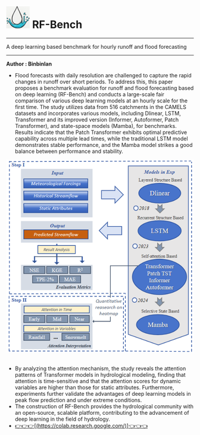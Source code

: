# ![Image text](https://github.com/binbinlan/RF-Bench/blob/main/pics/fig4.png) RF-Bench
***
A deep learning based benchmark for hourly runoff and flood forecasting
***


__Author : Binbinlan__

* Flood forecasts with daily resolution are challenged to capture the rapid changes in runoff over short periods. To address this, this paper proposes a benchmark evaluation for runoff and flood forecasting based on deep learning (RF-Bench) and conducts a large-scale fair comparison of various deep learning models at an hourly scale for the first time. The study utilizes data from 516 catchments in the CAMELS datasets and incorporates various models, including Dlinear, LSTM, Transformer and its improved version (Informer, Autoformer, Patch Transformer), and state-space models (Mamba), for benchmarks. Results indicate that the Patch Transformer exhibits optimal predictive capability across multiple lead times, while the traditional LSTM model demonstrates stable performance, and the Mamba model strikes a good balance between performance and stability.
<div align=center><img src="https://github.com/binbinlan/RF-Bench/blob/main/pics/fig2.png/"></div>

<br/> 


* By analyzing the attention mechanism, the study reveals the attention patterns of Transformer models in hydrological modeling, finding that attention is time-sensitive and that the attention scores for dynamic variables are higher than those for static attributes. Furthermore, experiments further validate the advantages of deep learning models in peak flow prediction and under extreme conditions.
* The construction of RF-Bench provides the hydrological community with an open-source, scalable platform, contributing to the advancement of deep learning in the field of hydrology.
* <u>👉👉👉[[(https://colab.research.google.com/)](https://colab.research.google.com/drive/1P6yEHX_g9xtMg_hwYSBtTCuXGOFxtbMt?usp=sharing)]👈👈👈<u>





